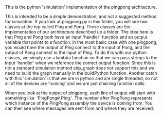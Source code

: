 This is the python 'simulation' implementation of the pingpong architecture.

This is intended to be a simple demonstration, and not a suggested method for
simulation. If you look at pingpong.py in this folder, you will see two classes
at the top called Ping and Pong. These classes are the implementation of our
architecture described up a folder. The idea here is that Ping and Pong both have
an input 'handler' function and an output variable that points to a function. In
the most basic case with one pingpong, you would have the output of Ping connect
to the input of Pong, and the output of Pong connect to the input of Ping. To do
this with our python classes, we simply use a lambda function so that we can pass
strings to the input 'handler' when we reference the correct output function. Since
this is not a standard simulation method ahp_graph does not support this and we need
to build the graph manually in the buildPython function. Another catch with this
'simulation' is that we are in python and are single threaded, so not all of the
devices are 'running' and we are just chaining function calls.

When you look at the output of pingpong, each line of output will start with
something like: 'PingPong#.Ping:'. The number after PingPong represents which
instance of the PingPong assembly the device is coming from. You can then see
where messages are sent from and where they are received.
